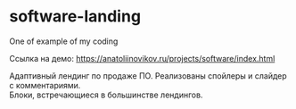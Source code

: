 # software-landing
One of example of my coding

Ссылка на демо: https://anatoliinovikov.ru/projects/software/index.html

Адаптивный лендинг по продаже ПО.<rb/>
Реализованы спойлеры и слайдер с комментариями.<br/>
Блоки, встречающиеся в большинстве лендингов.
